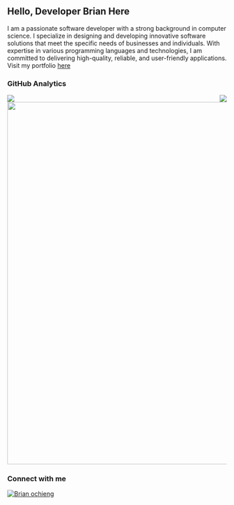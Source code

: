 ## Hello, Developer Brian Here 
I am a passionate software developer with a strong background in computer science. I specialize in designing and developing innovative software solutions that meet the specific needs of businesses and individuals. With expertise in various programming languages and technologies, I am committed to delivering high-quality, reliable, and user-friendly applications. Visit my portfolio [here](#!)

### GitHub Analytics
<div style="display: flex; justify-content: space-between;">
  <img style="max-width: 48%;" src="#" />
  <img style="max-width: 48%;" src="#"/>
</div>
<img width="830" src="#" />

### Connect with me
<a href="https://www.linkedin.com/in/brian-ochieng/" target="_blank" rel="noopener noreferrer"><img align="center" src="https://img.shields.io/badge/-LinkedIn-0e76a8?style=flat-square&logo=Linkedin&logoColor=white" alt="Brian ochieng" /></a>
<a href="https://twitter.com/jicholawananchi" target="_blank">
</a>

<br>

<!---
Kalutu/Kalutu is a ✨ special ✨ repository because its `README.md` (this file) appears on your GitHub profile.
You can click the Preview link to take a look at your changes.
--->
